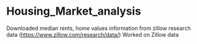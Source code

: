 # Housing_Market_analysis
Downloaded median rents, home values information from zillow research data (https://www.zillow.com/research/data/)
Worked on Zillow data  
